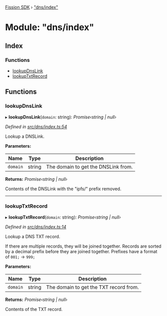 [Fission SDK](../README.md) › ["dns/index"](_dns_index_.md)

# Module: "dns/index"

## Index

### Functions

* [lookupDnsLink](_dns_index_.md#lookupdnslink)
* [lookupTxtRecord](_dns_index_.md#lookuptxtrecord)

## Functions

###  lookupDnsLink

▸ **lookupDnsLink**(`domain`: string): *Promise‹string | null›*

*Defined in [src/dns/index.ts:54](https://github.com/fission-suite/webnative/blob/33d72ef/src/dns/index.ts#L54)*

Lookup a DNSLink.

**Parameters:**

Name | Type | Description |
------ | ------ | ------ |
`domain` | string | The domain to get the DNSLink from. |

**Returns:** *Promise‹string | null›*

Contents of the DNSLink with the "ipfs/" prefix removed.

___

###  lookupTxtRecord

▸ **lookupTxtRecord**(`domain`: string): *Promise‹string | null›*

*Defined in [src/dns/index.ts:14](https://github.com/fission-suite/webnative/blob/33d72ef/src/dns/index.ts#L14)*

Lookup a DNS TXT record.

If there are multiple records, they will be joined together.
Records are sorted by a decimal prefix before they are joined together.
Prefixes have a format of `001;` → `999;`

**Parameters:**

Name | Type | Description |
------ | ------ | ------ |
`domain` | string | The domain to get the TXT record from. |

**Returns:** *Promise‹string | null›*

Contents of the TXT record.
